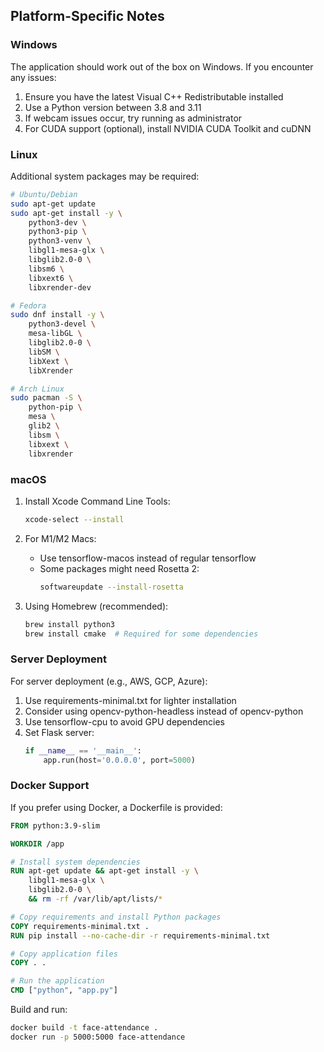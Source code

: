 ## Platform-Specific Notes

### Windows

The application should work out of the box on Windows. If you encounter any issues:

1. Ensure you have the latest Visual C++ Redistributable installed
2. Use a Python version between 3.8 and 3.11
3. If webcam issues occur, try running as administrator
4. For CUDA support (optional), install NVIDIA CUDA Toolkit and cuDNN

### Linux

Additional system packages may be required:

```bash
# Ubuntu/Debian
sudo apt-get update
sudo apt-get install -y \
    python3-dev \
    python3-pip \
    python3-venv \
    libgl1-mesa-glx \
    libglib2.0-0 \
    libsm6 \
    libxext6 \
    libxrender-dev

# Fedora
sudo dnf install -y \
    python3-devel \
    mesa-libGL \
    libglib2.0-0 \
    libSM \
    libXext \
    libXrender

# Arch Linux
sudo pacman -S \
    python-pip \
    mesa \
    glib2 \
    libsm \
    libxext \
    libxrender
```

### macOS

1. Install Xcode Command Line Tools:
   ```bash
   xcode-select --install
   ```

2. For M1/M2 Macs:
   - Use tensorflow-macos instead of regular tensorflow
   - Some packages might need Rosetta 2:
     ```bash
     softwareupdate --install-rosetta
     ```

3. Using Homebrew (recommended):
   ```bash
   brew install python3
   brew install cmake  # Required for some dependencies
   ```

### Server Deployment

For server deployment (e.g., AWS, GCP, Azure):

1. Use requirements-minimal.txt for lighter installation
2. Consider using opencv-python-headless instead of opencv-python
3. Use tensorflow-cpu to avoid GPU dependencies
4. Set Flask server:
   ```python
   if __name__ == '__main__':
       app.run(host='0.0.0.0', port=5000)
   ```

### Docker Support

If you prefer using Docker, a Dockerfile is provided:

```dockerfile
FROM python:3.9-slim

WORKDIR /app

# Install system dependencies
RUN apt-get update && apt-get install -y \
    libgl1-mesa-glx \
    libglib2.0-0 \
    && rm -rf /var/lib/apt/lists/*

# Copy requirements and install Python packages
COPY requirements-minimal.txt .
RUN pip install --no-cache-dir -r requirements-minimal.txt

# Copy application files
COPY . .

# Run the application
CMD ["python", "app.py"]
```

Build and run:
```bash
docker build -t face-attendance .
docker run -p 5000:5000 face-attendance
```
